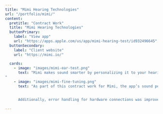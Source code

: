 ```yaml
---
title: "Mimi Hearing Technologies"
url: "/portfolio/mimi/"
content:
  pretitle: "Contract Work"
  title: "Mimi Hearing Technologies"
  buttonPrimary:
    label: "View app"
    url: "https://apps.apple.com/us/app/mimi-hearing-test/id932496645"
  buttonSecondary:
    label: "Client website"
    url: "https://mimi.io/"
    
  cards:
    - image: "images/mimi-ear-test.png"
      text: "Mimi makes sound smarter by personalizing it to your hearing. Their technology adapts audio to match your unique hearing profile, so you can enjoy clearer, richer sound on your favorite devices—whether it’s headphones, smartphones, or TVs. By optimizing audio for you, Mimi not only enhances your listening experience but also helps protect your hearing health.  
"
    - image: "images/mimi-fine-tuning.png"
      text: "As part of this contract work for Mimi, the app’s sound personalization system was modernized to enhance performance, making it faster and more responsive. 
      
      
      Additionally, error handling for hardware connections was improved to ensure a smoother and more reliable user experience."
      
---
```

